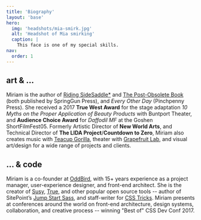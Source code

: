 ```yaml
---
title: 'Biography'
layout: 'base'
hero:
  img: 'headshots/mia-smirk.jpg'
  alt: 'Headshot of Mia smirking'
  caption: |
    This face is one of my special skills.
nav:
  order: 1
---
```


## art & ...

Miriam is the author of [Riding SideSaddle*](http://ridingsidesaddle.com)
and [The Post-Obsolete Book](http://miriamsuzanne.com/post-obsolete)
(both published by SpringGun Press),
and *Every Other Day* (Pinchpenny Press).
She received a 2017 **True West Award** for the stage adaptation
*10 Myths on the Proper Application of Beauty Products*
with Buntport Theater,
and **Audience Choice Award** for *Daffodil MF*
at the Goshen ShortFilmFest05.
Formerly Artistic Director of **New World Arts**,
and Technical Director of **The LIDA Project**/**Countdown to Zero**,
Miriam also creates music with
[Teacup Gorilla](http://teacupgorilla.com),
theater with [Grapefruit Lab](http://grapefruitlab.com),
and visual art/design for
a wide range of projects and clients.

## ... & code

Miriam is a
co-founder at [OddBird](http://oddbird.net),
with 15+ years experience as a project manager,
user-experience designer,
and front-end architect.
She is the creator of
[Susy](http://oddbird.net/susy),
[True](http://oddbird.net/true),
and other popular open source tools --
author of SitePoint’s
[Jump Start Sass](http://shop.oreilly.com/product/9780994182678.do),
and staff-writer for [CSS Tricks](http://css-tricks.com).
Miriam presents at conferences around the world
on front-end architecture, design systems,
collaboration, and creative process --
winning "Best of" CSS Dev Conf 2017.
